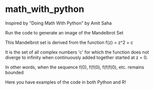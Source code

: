 # math_with_python

Inspired by "Doing Math With Python" by Amit Saha

Run the code to generate an image of the Mandelbrot Set

This Mandelbrot set is derived from the function f(z) = z^2 + c

It is the set of all complex numbers 'c' for which the function does not diverge to infinity when continuously added together started at z = 0. 

In other words, when the sequence f(0), f(f(0), f(f(f(0), etc. remains bounded

Here you have examples of the code in both Python and R! 

